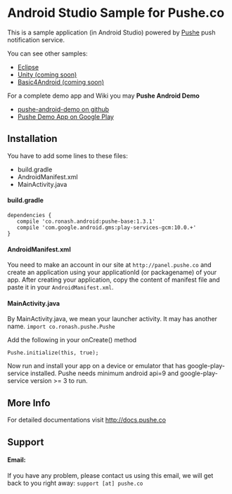 # Android Studio Sample for Pushe.co

This is a sample application (in Android Studio) powered by [Pushe](http://pushe.co) push notification service.

You can see other samples:
* [Eclipse](https://github.com/ronashco/pushe-eclipse-sample)
* [Unity (coming soon)](https://github.com/ronashco/pushe-unity-sample)
* [Basic4Android (coming soon)](https://github.com/ronashco/pushe-ba4-sample)

For a complete demo app and Wiki you may **Pushe Android Demo**
* [pushe-android-demo on github](https://github.com/pusheco/pushe)
* [Pushe Demo App on Google Play](http://pushe.co/static/images/googleplay-logo.png)

## Installation 
You have to add some lines to these files:

* build.gradle
* AndroidManifest.xml
* MainActivity.java

#### build.gradle
```
dependencies {
   compile 'co.ronash.android:pushe-base:1.3.1'
   compile 'com.google.android.gms:play-services-gcm:10.0.+'
}

```
#### AndroidManifest.xml
You need to make an account in our site at `http://panel.pushe.co` and create an application using your
applicationId (or packagename) of your app. After creating your application, copy the content of manifest file
and paste it in your `AndroidManifest.xml`.


#### MainActivity.java

By MainActivity.java, we mean your launcher activity. It may has another name.
`import co.ronash.pushe.Pushe`

Add the following in your onCreate() method

`Pushe.initialize(this, true);`

Now run and install your app on a device or emulator that has google-play-service installed.
Pushe needs minimum android api=9 and google-play-service version >= 3 to run.

## More Info
For detailed documentations visit http://docs.pushe.co


## Support 
#### Email:
If you have any problem, please contact us using this email, we will get back to you right away:
`support [at] pushe.co`


